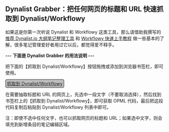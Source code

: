 ## Dynalist Grabber：把任何网页的标题和 URL 快速抓取到 Dynalist/Workflowy

<script>
window.location.replace("https://pimgeek.github.io/pub/dynalist-grabber.html");
</script>

如果这是你第一次听说 Dynalist 和 Workflowy 这类工具，那么请借助我撰写的 [推荐 Dynalist.io 大纲笔记整理工具](https://www.zhihu.com/question/20491194/answer/87957399) 和 [Workflowy 快速上手教程](https://zhuanlan.zhihu.com/p/26824614) 做一些基本的了解，很多笔记管理爱好者用过它以后，都觉得爱不释手。

**--- 下面是 Dynalist Grabber 的用法说明 ---**

把下面的【抓取到 Dynalist/Workflowy】按钮拖拽或添加到浏览器书签栏，即可使用。

<div>
<p><a id="bookmarklet" style="border:2px solid dimgray;border-radius:5px;padding:3px;background-color:silver;" href="javascript:!function(){(function(){function%20o(o){return%20o.replace(/%26/g,%22%26amp;amp;%22).replace(/%3C/g,%22%26amp;lt;%22).replace(/%3E/g,%22%26amp;gt;%22).replace(/%22/g,%22%26quot;%22).replace(/(\n)/g,%22%26%2310;%22)}var%20e=%22https://workflowy.com/%23%22,n=o(document.title),t=o(location.href)+%22%20%22,r=o(window.getSelection().toString()),l=r.search(/[.;:%3F!。；：？！\r\n]/),i=(r.substring(0,l+1),location.href.indexOf(%22workflowy.com/%23%22)),a=!!window.chrome;if(i!==-1)var%20n=%22%26lt;i%26gt;参见%26quot;%22+n.replace(/%20-%20WorkFlowy$/,%22%22)+%22%26quot;%26lt;/i%26gt;%22;var%20c='%3C%3Fxml%20version=%221.0%22%3F%3E%3Copml%20version=%222.0%22%3E%20%20%3Chead%3E%20%20%20%20%3CownerEmail%3Epimgeek%40swarma.org%3C/ownerEmail%3E%20%20%3C/head%3E%20%20%3Cbody%3E%20%20%20%20%3Coutline%20text=%22['+n+%22](%22+t+')%22%20_note=%22'+r+'%22%20/%3E%20%20%3C/body%3E%3C/opml%3E';if(a%26%26c.length%3E2e3)window.open(e+%22/%3Fq=%22+encodeURIComponent(c));else{if(null===prompt(%22%20请复制下面的内容（Ctrl+C%20或%20Command+C），%20\n\n%20然后粘贴到%20Workflowy%20/%20Dynalist%20中。%20\n%22,c))return;i!==-1%26%26(location.href=e)}})()}();">抓取到 Dynalist/Workflowy</a></p>
</div>

在需要抽取标题和 URL 的网页上，先选中一段文字（不要取消选择），然后找到书签栏上的【抓取到 Dynalist/Workflowy】，即可获取 OPML 代码，最后把这段代码复制后粘贴到 Dynalist/Workflowy 列表中即可。

注：即使不选中任何文字，也可以抓取网页的标题和 URL；如果选中文字，则会填充到新增条目的笔记编辑区域。
